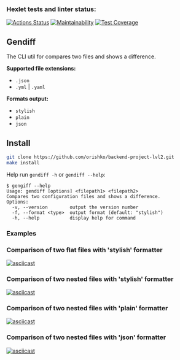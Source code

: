 ### Hexlet tests and linter status:

[![Actions Status](https://github.com/orishko/backend-project-lvl2/workflows/hexlet-check/badge.svg?branch=)](https://github.com/orishko/backend-project-lvl2/actions?query=branch:)
[![Maintainability](https://api.codeclimate.com/v1/badges/393c5de855752d19f891/maintainability)](https://codeclimate.com/github/orishko/backend-project-lvl2/maintainability)
[![Test Coverage](https://api.codeclimate.com/v1/badges/393c5de855752d19f891/test_coverage)](https://codeclimate.com/github/orishko/backend-project-lvl2/test_coverage)

## Gendiff

The CLI util for compares two files and shows a difference.

**Supported file extensions:**

- `.json`
- `.yml` | `.yaml`

**Formats output:**

- `stylish`
- `plain`
- `json`

## Install

```bash
git clone https://github.com/orishko/backend-project-lvl2.git
make install
```

Help run `gendiff -h` or `gendiff --help`:

```
$ gengiff --help
Usage: gendiff [options] <filepath1> <filepath2>
Compares two configuration files and shows a difference.
Options:
  -v, --version        output the version number
  -f, --format <type>  output format (default: "stylish")
  -h, --help           display help for command
```

### Examples

### Comparison of two flat files with 'stylish' formatter

[![asciicast](https://asciinema.org/a/BwQZk03YTR2Db1KREzIdJBz8m.svg)](https://asciinema.org/a/BwQZk03YTR2Db1KREzIdJBz8m)

### Comparison of two nested files with 'stylish' formatter

[![asciicast](https://asciinema.org/a/DmvLU1yqpSfHn8Kbqp3jvX4lf.svg)](https://asciinema.org/a/DmvLU1yqpSfHn8Kbqp3jvX4lf)

### Comparison of two nested files with 'plain' formatter

[![asciicast](https://asciinema.org/a/hDXlt0e9nP9aTOwio13nXtXmy.svg)](https://asciinema.org/a/hDXlt0e9nP9aTOwio13nXtXmy)

### Comparison of two nested files with 'json' formatter

[![asciicast](https://asciinema.org/a/K2YoRZ94Wf0uSNgspKHloym0z.svg)](https://asciinema.org/a/K2YoRZ94Wf0uSNgspKHloym0z)
